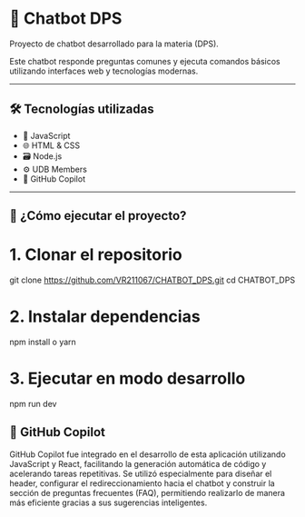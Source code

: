 # 🤖 Chatbot DPS

Proyecto de chatbot desarrollado para la materia (DPS).

Este chatbot responde preguntas comunes y ejecuta comandos básicos utilizando interfaces web y tecnologías modernas.

---


## 🛠️ Tecnologías utilizadas

- 🧠 JavaScript
- 🌐 HTML & CSS
- 🗃️ Node.js 
- ⚙️ UDB Members
- 🤖 GitHub Copilot

---

## 🚀 ¿Cómo ejecutar el proyecto?

# 1. Clonar el repositorio
git clone https://github.com/VR211067/CHATBOT_DPS.git
cd CHATBOT_DPS

# 2. Instalar dependencias
npm install o yarn

# 3. Ejecutar en modo desarrollo
npm run dev

## 🤖 GitHub Copilot

GitHub Copilot fue integrado en el desarrollo de esta aplicación utilizando JavaScript y React, facilitando la generación automática de código y acelerando tareas repetitivas. Se utilizó especialmente para diseñar el header, configurar el redireccionamiento hacia el chatbot y construir la sección de preguntas frecuentes (FAQ), permitiendo realizarlo de manera más eficiente gracias a sus sugerencias inteligentes.
